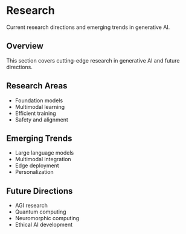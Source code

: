 # Research

Current research directions and emerging trends in generative AI.

## Overview
This section covers cutting-edge research in generative AI and future directions.

## Research Areas
- Foundation models
- Multimodal learning
- Efficient training
- Safety and alignment

## Emerging Trends
- Large language models
- Multimodal integration
- Edge deployment
- Personalization

## Future Directions
- AGI research
- Quantum computing
- Neuromorphic computing
- Ethical AI development
